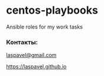 # centos-playbooks

Ansible roles for my work tasks

### Контакты:

laspavel@gmail.com

https://laspavel.github.io


